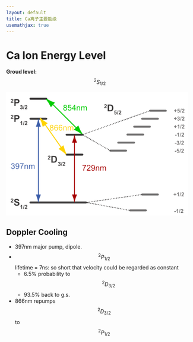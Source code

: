 ```yaml
---
layout: default
title: Ca离子主要能级
usemathjax: true
---
```


# Ca Ion Energy Level

**Groud level:** $$^2S_{1/2}$$

<img src="./images/CaLevel1.png">

## Doppler Cooling

* 397nm major pump, dipole.
* $$^2P_{1/2}$$ lifetime = 7ns: so short that velocity could be regarded as constant
	* 6.5% probability to $$^2D_{3/2}$$
	* 93.5% back to g.s.
* 866nm repumps $$^2D_{3/2}$$ to $$^2P_{1/2}$$
